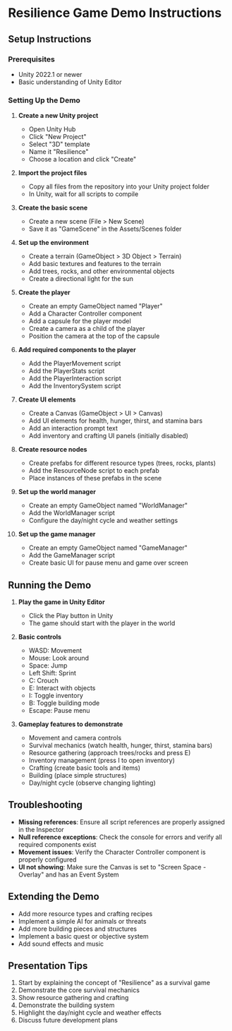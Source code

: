 # Resilience Game Demo Instructions

## Setup Instructions

### Prerequisites
- Unity 2022.1 or newer
- Basic understanding of Unity Editor

### Setting Up the Demo

1. **Create a new Unity project**
   - Open Unity Hub
   - Click "New Project"
   - Select "3D" template
   - Name it "Resilience"
   - Choose a location and click "Create"

2. **Import the project files**
   - Copy all files from the repository into your Unity project folder
   - In Unity, wait for all scripts to compile

3. **Create the basic scene**
   - Create a new scene (File > New Scene)
   - Save it as "GameScene" in the Assets/Scenes folder

4. **Set up the environment**
   - Create a terrain (GameObject > 3D Object > Terrain)
   - Add basic textures and features to the terrain
   - Add trees, rocks, and other environmental objects
   - Create a directional light for the sun

5. **Create the player**
   - Create an empty GameObject named "Player"
   - Add a Character Controller component
   - Add a capsule for the player model
   - Create a camera as a child of the player
   - Position the camera at the top of the capsule

6. **Add required components to the player**
   - Add the PlayerMovement script
   - Add the PlayerStats script
   - Add the PlayerInteraction script
   - Add the InventorySystem script

7. **Create UI elements**
   - Create a Canvas (GameObject > UI > Canvas)
   - Add UI elements for health, hunger, thirst, and stamina bars
   - Add an interaction prompt text
   - Add inventory and crafting UI panels (initially disabled)

8. **Create resource nodes**
   - Create prefabs for different resource types (trees, rocks, plants)
   - Add the ResourceNode script to each prefab
   - Place instances of these prefabs in the scene

9. **Set up the world manager**
   - Create an empty GameObject named "WorldManager"
   - Add the WorldManager script
   - Configure the day/night cycle and weather settings

10. **Set up the game manager**
    - Create an empty GameObject named "GameManager"
    - Add the GameManager script
    - Create basic UI for pause menu and game over screen

## Running the Demo

1. **Play the game in Unity Editor**
   - Click the Play button in Unity
   - The game should start with the player in the world

2. **Basic controls**
   - WASD: Movement
   - Mouse: Look around
   - Space: Jump
   - Left Shift: Sprint
   - C: Crouch
   - E: Interact with objects
   - I: Toggle inventory
   - B: Toggle building mode
   - Escape: Pause menu

3. **Gameplay features to demonstrate**
   - Movement and camera controls
   - Survival mechanics (watch health, hunger, thirst, stamina bars)
   - Resource gathering (approach trees/rocks and press E)
   - Inventory management (press I to open inventory)
   - Crafting (create basic tools and items)
   - Building (place simple structures)
   - Day/night cycle (observe changing lighting)

## Troubleshooting

- **Missing references**: Ensure all script references are properly assigned in the Inspector
- **Null reference exceptions**: Check the console for errors and verify all required components exist
- **Movement issues**: Verify the Character Controller component is properly configured
- **UI not showing**: Make sure the Canvas is set to "Screen Space - Overlay" and has an Event System

## Extending the Demo

- Add more resource types and crafting recipes
- Implement a simple AI for animals or threats
- Add more building pieces and structures
- Implement a basic quest or objective system
- Add sound effects and music

## Presentation Tips

1. Start by explaining the concept of "Resilience" as a survival game
2. Demonstrate the core survival mechanics
3. Show resource gathering and crafting
4. Demonstrate the building system
5. Highlight the day/night cycle and weather effects
6. Discuss future development plans
